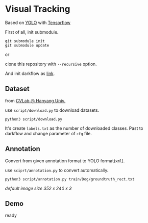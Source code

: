 # Visual Tracking

Based on [YOLO](https://pjreddie.com/darknet/yolo/) with [Tensorflow](https://www.tensorflow.org/)

First of all, init submodule.

```
git submodule init
git submodule update
```

or

clone this repository with `--recursive` option.

And init darkflow as [link](https://github.com/thtrieu/darkflow).

## Dataset

from [CVLab @ Hanyang Univ.](http://cvlab.hanyang.ac.kr/tracker_benchmark/datasets.html) 

use `script/download.py` to download datasets.

```
python3 script/download.py
```

It's create `labels.txt` as the number of downloaded classes.
Past to darkflow and change parameter of `cfg` file.

## Annotation

Convert from given annotation format to YOLO format(`xml`).

use `sciprt/annotation.py` to convert automatically.

```
python3 script/annotation.py train/Dog/groundtruth_rect.txt
```

*default image size 352 x 240 x 3*

## Demo

ready
